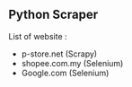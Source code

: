 ## Python Scraper

List of website :
- p-store.net (Scrapy)
- shopee.com.my (Selenium)
- Google.com (Selenium)
